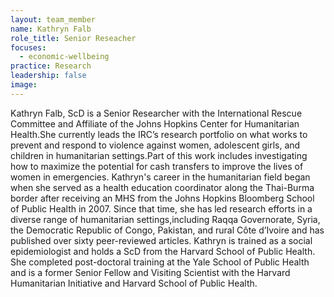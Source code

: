 ```yaml
---
layout: team_member
name: Kathryn Falb
role_title: Senior Reseacher
focuses:
  - economic-wellbeing
practice: Research
leadership: false
image:
---
```


Kathryn Falb, ScD is a Senior Researcher with the International Rescue Committee and Affiliate of the Johns Hopkins Center for Humanitarian Health.She currently leads the IRC’s research portfolio on what works to prevent and respond to violence against women, adolescent girls, and children in humanitarian settings.Part of this work includes investigating how to maximize the potential for cash transfers to improve the lives of women in emergencies. Kathryn's career in the humanitarian field began when she served as a health education coordinator along the Thai-Burma border after receiving an MHS from the Johns Hopkins Bloomberg School of Public Health in 2007. Since that time, she has led research efforts in a diverse range of humanitarian settings,including Raqqa Governorate, Syria, the Democratic Republic of Congo, Pakistan, and rural C&ocirc;te d’Ivoire and has published over sixty peer-reviewed articles. Kathryn is trained as a social epidemiologist and holds a ScD from the Harvard School of Public Health. She completed post-doctoral training at the Yale School of Public Health and is a former Senior Fellow and Visiting Scientist with the Harvard Humanitarian Initiative and Harvard School of Public Health.